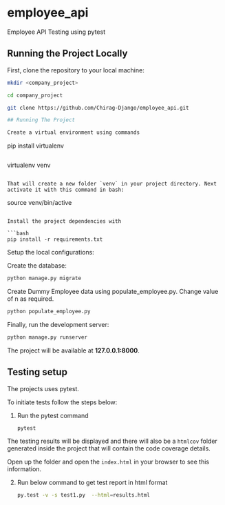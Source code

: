 # employee_api
Employee API Testing using pytest

## Running the Project Locally

First, clone the repository to your local machine:

```bash
mkdir <company_project>

cd company_project

git clone https://github.com/Chirag-Django/employee_api.git

## Running The Project

Create a virtual environment using commands

```
pip install virtualenv
```

```
virtualenv venv
```

That will create a new folder `venv` in your project directory. Next activate it with this command in bash:

```
source venv/bin/active
```

Install the project dependencies with

```bash
pip install -r requirements.txt
```

Setup the local configurations:


Create the database:

```bash
python manage.py migrate
```
Create Dummy Employee data using populate_employee.py. Change value of n as required.

```bash
python populate_employee.py
```

Finally, run the development server:

```bash
python manage.py runserver
```

The project will be available at **127.0.0.1:8000**.

## Testing setup

The projects uses pytest.

To initiate tests follow the steps below:

1.  Run the pytest command

    ```bash
    pytest
    ```

The testing results will be displayed and there will also be a `htmlcov` folder generated inside the project that will contain the code coverage details.

Open up the folder and open the `index.html` in your browser to see this information.

2.  Run below command to get test report in html format

    ```bash
    py.test -v -s test1.py  --html=results.html  
    ```

